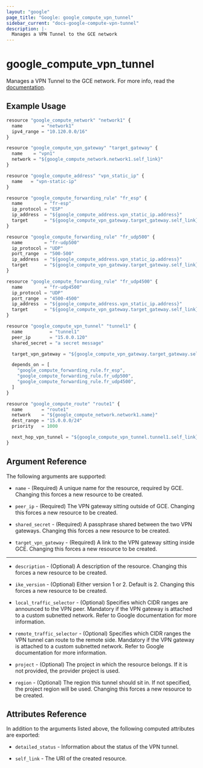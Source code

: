 ```yaml
---
layout: "google"
page_title: "Google: google_compute_vpn_tunnel"
sidebar_current: "docs-google-compute-vpn-tunnel"
description: |-
  Manages a VPN Tunnel to the GCE network
---
```


# google\_compute\_vpn\_tunnel

Manages a VPN Tunnel to the GCE network. For more info, read the
[documentation](https://cloud.google.com/compute/docs/vpn).

## Example Usage

```js
resource "google_compute_network" "network1" {
  name       = "network1"
  ipv4_range = "10.120.0.0/16"
}

resource "google_compute_vpn_gateway" "target_gateway" {
  name    = "vpn1"
  network = "${google_compute_network.network1.self_link}"
}

resource "google_compute_address" "vpn_static_ip" {
  name   = "vpn-static-ip"
}

resource "google_compute_forwarding_rule" "fr_esp" {
  name        = "fr-esp"
  ip_protocol = "ESP"
  ip_address  = "${google_compute_address.vpn_static_ip.address}"
  target      = "${google_compute_vpn_gateway.target_gateway.self_link}"
}

resource "google_compute_forwarding_rule" "fr_udp500" {
  name        = "fr-udp500"
  ip_protocol = "UDP"
  port_range  = "500-500"
  ip_address  = "${google_compute_address.vpn_static_ip.address}"
  target      = "${google_compute_vpn_gateway.target_gateway.self_link}"
}

resource "google_compute_forwarding_rule" "fr_udp4500" {
  name        = "fr-udp4500"
  ip_protocol = "UDP"
  port_range  = "4500-4500"
  ip_address  = "${google_compute_address.vpn_static_ip.address}"
  target      = "${google_compute_vpn_gateway.target_gateway.self_link}"
}

resource "google_compute_vpn_tunnel" "tunnel1" {
  name          = "tunnel1"
  peer_ip       = "15.0.0.120"
  shared_secret = "a secret message"

  target_vpn_gateway = "${google_compute_vpn_gateway.target_gateway.self_link}"

  depends_on = [
    "google_compute_forwarding_rule.fr_esp",
    "google_compute_forwarding_rule.fr_udp500",
    "google_compute_forwarding_rule.fr_udp4500",
  ]
}

resource "google_compute_route" "route1" {
  name       = "route1"
  network    = "${google_compute_network.network1.name}"
  dest_range = "15.0.0.0/24"
  priority   = 1000

  next_hop_vpn_tunnel = "${google_compute_vpn_tunnel.tunnel1.self_link}"
}
```

## Argument Reference

The following arguments are supported:

* `name` - (Required) A unique name for the resource, required by GCE. Changing
    this forces a new resource to be created.

* `peer_ip` - (Required) The VPN gateway sitting outside of GCE. Changing this
    forces a new resource to be created.

* `shared_secret` - (Required) A passphrase shared between the two VPN gateways.
    Changing this forces a new resource to be created.

* `target_vpn_gateway` - (Required) A link to the VPN gateway sitting inside
    GCE. Changing this forces a new resource to be created.

- - -

* `description` - (Optional) A description of the resource. Changing this forces
    a new resource to be created.

* `ike_version` - (Optional) Either version 1 or 2. Default is 2. Changing this
    forces a new resource to be created.

* `local_traffic_selector` - (Optional) Specifies which CIDR ranges are
    announced to the VPN peer. Mandatory if the VPN gateway is attached to a
    custom subnetted network. Refer to Google documentation for more
    information.

* `remote_traffic_selector` - (Optional) Specifies which CIDR ranges the VPN
    tunnel can route to the remote side. Mandatory if the VPN gateway is attached to a
    custom subnetted network. Refer to Google documentation for more
    information.

* `project` - (Optional) The project in which the resource belongs. If it
    is not provided, the provider project is used.

* `region` - (Optional) The region this tunnel should sit in. If not specified,
    the project region will be used. Changing this forces a new resource to be
    created.

## Attributes Reference

In addition to the arguments listed above, the following computed attributes are
exported:

* `detailed_status` - Information about the status of the VPN tunnel.

* `self_link` - The URI of the created resource.
